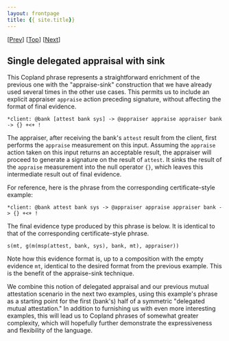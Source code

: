 ```yaml
---
layout: frontpage
title: {{ site.title}}
---
```


\[[Prev](./cba_b_check)\] \[[Top](../delegated)\] \[[Next](./cba_bc_check)\]

## Single delegated appraisal with sink

This Copland phrase represents a straightforward enrichment of the
previous one with the "appraise-sink" construction that we have
already used several times in the other use cases.  This permits us to
include an explicit appraiser `appraise` action preceding signature,
without affecting the format of final evidence.

```
*client: @bank [attest bank sys] -> @appraiser appraise appraiser bank -> {} +<+ !
```

The appraiser, after receiving the bank's `attest` result from the
client, first performs the `appraise` measurement on this input.
Assuming the `appraise` action taken on this input returns an
acceptable result, the appraiser will proceed to generate a signature
on the result of `attest`.  It sinks the result of the `appraise`
measurement into the null operator `{}`, which leaves this
intermediate result out of final evidence.

For reference, here is the phrase from the corresponding
certificate-style example:

    *client: @bank attest bank sys -> @appraiser appraise appraiser bank -> {} +<+ !

The final evidence type produced by this phrase is below.  It is
identical to that of the corresponding certificate-style phrase.

    s(mt, g(m(msp(attest, bank, sys), bank, mt), appraiser))

Note how this evidence format is, up to a composition with the empty
evidence `mt`, identical to the desired format from the previous
example.  This is the benefit of the appraise-sink technique.

We combine this notion of delegated appraisal and our previous mutual
attestation scenario in the next two examples, using this example's
phrase as a starting point for the first (bank's) half of a symmetric
"delegated mutual attestation."  In addition to furnishing us with
even more interesting examples, this will lead us to Copland phrases
of somewhat greater complexity, which will hopefully further
demonstrate the expressiveness and flexibility of the language.
